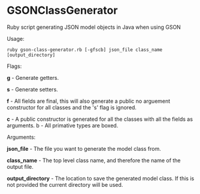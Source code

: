 GSONClassGenerator
==================

Ruby script generating JSON model objects in Java when using GSON

Usage:

~~~~~~~~~~~~~~~~~~~~~~~~~~~~~~~~~~~~~~~~~~~~~~~~~~~~~~~~~~~~~~~~~~~~~~~~~~~~~~~~
ruby gson-class-generator.rb [-gfscb] json_file class_name [output_directory]
~~~~~~~~~~~~~~~~~~~~~~~~~~~~~~~~~~~~~~~~~~~~~~~~~~~~~~~~~~~~~~~~~~~~~~~~~~~~~~~~

Flags:

**g** - Generate getters.

**s** - Generate setters.

**f** - All fields are final, this will also generate a public no arguement
constructor for all classes and the 's' flag is ignored.

**c** - A public constructor is generated for all the classes with all the
fields as arguments. 	b - All primative types are boxed.

Arguments:

**json_file** - The file you want to generate the model class from.

**class_name** - The top level class name, and therefore the name of the output
file.

**output_directory** - The location to save the generated model class. If this
is not provided the current directory will be used.
